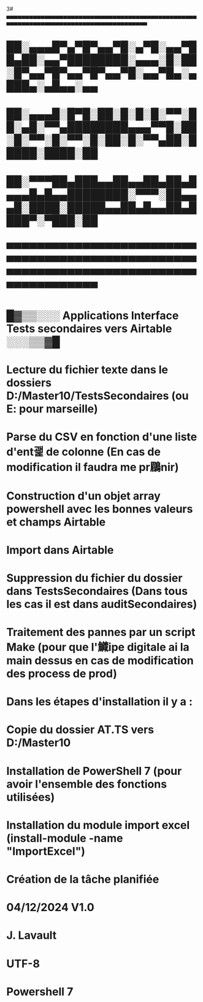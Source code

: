 3# ▄▄▄▄▄▄▄▄▄▄▄▄▄▄▄▄▄▄▄▄▄▄▄▄▄▄▄▄▄▄▄▄▄▄▄▄▄▄▄▄▄▄▄▄▄▄▄▄▄▄▄▄▄▄▄▄▄▄▄▄▄▄▄▄▄▄▄▄▄▄▄▄▄▄▄▄▄▄▄▄▄▄▄▄▄▄▄
# ██░▄▄▄█▀▄▀█▀▄▄▀█░▄▀█░▄▄▀██▄██░▄▄▀████████░▄▄▄░█░██░█▀▄▄▀█▀▄▄▀█▀▄▄▀█░▄▄▀█▄░▄███▄░▄█▄▄░▄▄
# ██░▄▄▄█░█▀█░██░█░█░█░▀▀░██░▄█░▀▀▄████████▄▄▄▀▀█░██░█░▀▀░█░▀▀░█░██░█░▀▀▄██░█████░████░██
# ██░▀▀▀██▄███▄▄██▄▄██▄██▄█▄▄▄█▄█▄▄████████░▀▀▀░██▄▄▄█░████░█████▄▄██▄█▄▄██▄████▀░▀███░██
# ▀▀▀▀▀▀▀▀▀▀▀▀▀▀▀▀▀▀▀▀▀▀▀▀▀▀▀▀▀▀▀▀▀▀▀▀▀▀▀▀▀▀▀▀▀▀▀▀▀▀▀▀▀▀▀▀▀▀▀▀▀▀▀▀▀▀▀▀▀▀▀▀▀▀▀▀▀▀▀▀▀▀▀▀▀▀▀
# █▓▒▒░░░ Applications Interface Tests secondaires vers Airtable ░░░▒▒▓█
# 
# Lecture du fichier texte dans le dossiers D:/Master10/TestsSecondaires (ou E: pour marseille) 
# Parse du CSV en fonction d'une liste d'ent괥 de colonne (En cas de modification il faudra me pr鶥nir) 
# Construction d'un objet array powershell avec les bonnes valeurs et champs Airtable
# Import dans Airtable 
# Suppression du fichier du dossier dans TestsSecondaires (Dans tous les cas il est dans auditSecondaires) 
# Traitement des pannes par un script Make (pour que l'鱵ipe digitale ai la main dessus en cas de modification des process de prod) 

# Dans les étapes d'installation il y a : 
# Copie du dossier AT.TS vers D:/Master10 
# Installation de PowerShell 7 (pour avoir l'ensemble des fonctions utilisées) 
# Installation du module import excel (install-module -name "ImportExcel") 
# Création de la tâche planifiée
# 04/12/2024 V1.0
# J. Lavault
#
# UTF-8
# Powershell 7

